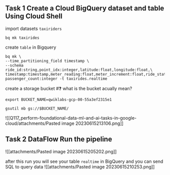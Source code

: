 ## Task 1 Create a Cloud BigQuery dataset and table Using Cloud Shell

import datasets `taxiriders`
```
bq mk taxirides
```

create `table` in Bigquery
```
bq mk \
--time_partitioning_field timestamp \
--schema ride_id:string,point_idx:integer,latitude:float,longitude:float,\
timestamp:timestamp,meter_reading:float,meter_increment:float,ride_status:string,\
passenger_count:integer -t taxirides.realtime
```

create a storage bucket #❓ what is the bucket acually mean?
```
export BUCKET_NAME=qwiklabs-gcp-00-55a3ef2315e1
```

```
gsutil mb gs://$BUCKET_NAME/
```

![[Q117_perform-foundational-data-ml-and-ai-tasks-in-google-cloud/attachments/Pasted image 20230615213106.png]]
## Task 2 DataFlow Run the pipeline
![[attachments/Pasted image 20230615205202.png]]

after this run you will see your table `realtime` in BigQuery and you can send SQL to query data
![[attachments/Pasted image 20230615210253.png]]
